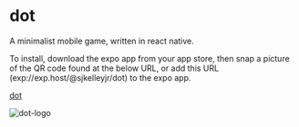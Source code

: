 # dot
A minimalist mobile game, written in react native.

To install, download the expo app from your app store, then snap a picture of the QR code found at the below URL, or add this URL (exp://exp.host/@sjkelleyjr/dot) to the expo app.


[dot](https://expo.io/@sjkelleyjr/dot)

![dot-logo](https://raw.githubusercontent.com/sjkelleyjr/dot/blob/master/dot_logo.png)


